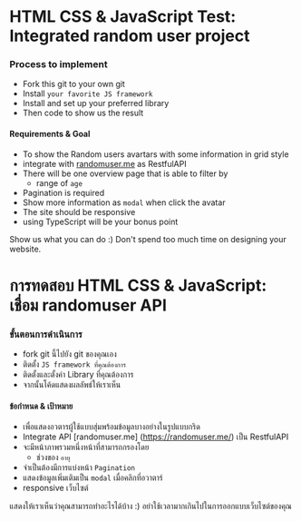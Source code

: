 # HTML CSS & JavaScript Test: Integrated random user project

### Process to implement 
- Fork this git to your own git
- Install `your favorite JS framework`
- Install and set up your preferred library 
- Then code to show us the result
#### Requirements & Goal
- To show the Random users avartars with some information in grid style
- integrate with [randomuser.me](https://randomuser.me/) as RestfulAPI
- There will be one overview page that is able to filter by 
    - range of `age`
- Pagination is required
- Show more information as `modal` when click the avatar
- The site should be responsive
- using TypeScript will be your bonus point

Show us what you can do :) Don't spend too much time on designing your website.

# การทดสอบ HTML CSS & JavaScript: เชื่อม randomuser API

### ขั้นตอนการดำเนินการ
- fork git นี้ไปยัง git ของคุณเอง
- ติดตั้ง `JS framework ที่คุณต้องการ`
- ติดตั้งและตั้งค่า Library ที่คุณต้องการ
- จากนั้นโค้ดแสดงผลลัพธ์ให้เราเห็น
#### ข้อกำหนด & เป้าหมาย
- เพื่อแสดงอวตารผู้ใช้แบบสุ่มพร้อมข้อมูลบางอย่างในรูปแบบกริด
- Integrate API [randomuser.me] (https://randomuser.me/) เป็น RestfulAPI
- จะมีหน้าภาพรวมหนึ่งหน้าที่สามารถกรองโดย
    - ช่วงของ `อายุ`
- จำเป็นต้องมีการแบ่งหน้า `Pagination`
- แสดงข้อมูลเพิ่มเติมเป็น `modal` เมื่อคลิกที่อวาตาร์
- responsive เว็บไซต์

แสดงให้เราเห็นว่าคุณสามารถทำอะไรได้บ้าง :) อย่าใช้เวลามากเกินไปในการออกแบบเว็บไซต์ของคุณ
